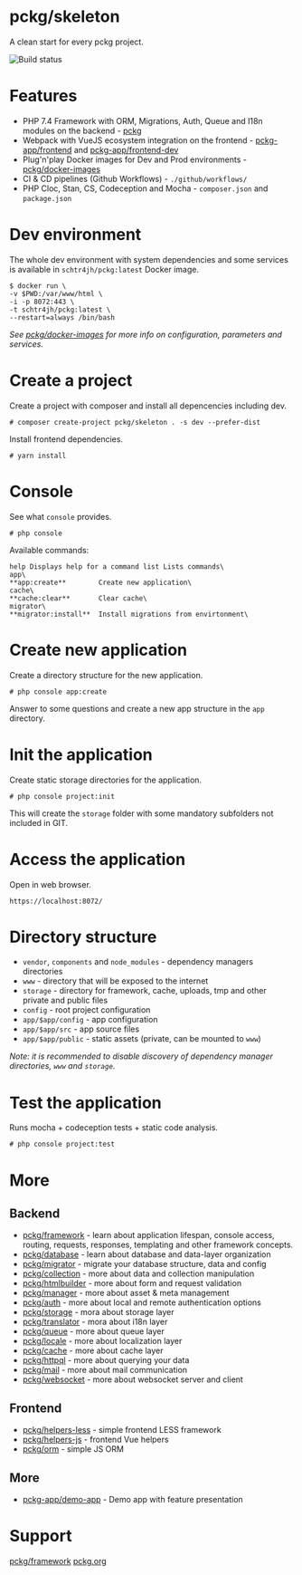 # pckg/skeleton

A clean start for every pckg project.

![Build status](https://github.com/pckg/skeleton/workflows/Pckg%20Skeleton%20CI/badge.svg)

# Features

- PHP 7.4 Framework with ORM, Migrations, Auth, Queue and I18n modules on the backend - [pckg](https://github.com/pckg)
- Webpack with VueJS ecosystem integration on the frontend - [pckg-app/frontend](https://github.com/pckg-app/frontend)
  and [pckg-app/frontend-dev](https://github.com/pckg-app/frontend-dev)
- Plug'n'play Docker images for Dev and Prod environments - [pckg/docker-images](https://github.com/pckg/docker-images)
- CI & CD pipelines (Github Workflows) - `./github/workflows/`
- PHP Cloc, Stan, CS, Codeception and Mocha - `composer.json` and `package.json`

# Dev environment

The whole dev environment with system dependencies and some services is available in `schtr4jh/pckg:latest` Docker
image.

```
$ docker run \
-v $PWD:/var/www/html \
-i -p 8072:443 \
-t schtr4jh/pckg:latest \
--restart=always /bin/bash
```

_See [pckg/docker-images](https://github.com/pckg/docker-images) for more info on configuration, parameters and
services._

# Create a project

Create a project with composer and install all depencencies including dev.

`# composer create-project pckg/skeleton . -s dev --prefer-dist`

Install frontend dependencies.

`# yarn install`

# Console

See what `console` provides.

`# php console`

Available commands:

```
help Displays help for a command list Lists commands\
app\
**app:create**        Create new application\
cache\
**cache:clear**       Clear cache\
migrator\
**migrator:install**  Install migrations from envirtonment\
```

# Create new application

Create a directory structure for the new application.

`# php console app:create`

Answer to some questions and create a new app structure in the `app` directory.

# Init the application

Create static storage directories for the application.

`# php console project:init`

This will create the `storage` folder with some mandatory subfolders not included in GIT.

# Access the application

Open in web browser.

`https://localhost:8072/`

# Directory structure
- `vendor`, `components` and `node_modules` - dependency managers directories
- `www` - directory that will be exposed to the internet
- `storage` - directory for framework, cache, uploads, tmp and other private and public files
- `config` - root project configuration
- `app/$app/config` - app configuration
- `app/$app/src` - app source files
- `app/$app/public` - static assets (private, can be mounted to `www`)

_Note: it is recommended to disable discovery of dependency manager directories, `www` and `storage`._

# Test the application

Runs mocha + codeception tests + static code analysis.

`# php console project:test`

# More

## Backend

- [pckg/framework](https://github.com/pckg/framework) - learn about application lifespan, console access, routing,
  requests, responses, templating and other framework concepts.
- [pckg/database](https://github.com/pckg/database) - learn about database and data-layer organization
- [pckg/migrator](https://github.com/pckg/migrator) - migrate your database structure, data and config
- [pckg/collection](https://github.com/pckg/collection) - more about data and collection manipulation
- [pckg/htmlbuilder](https://github.com/pckg/htmlbuilder) - more about form and request validation
- [pckg/manager](https://github.com/pckg/manager) - more about asset & meta management
- [pckg/auth](https://github.com/pckg/auth) - more about local and remote authentication options
- [pckg/storage](https://github.com/pckg/storage) - mora about storage layer
- [pckg/translator](https://github.com/pckg/translator) - mora about i18n layer
- [pckg/queue](https://github.com/pckg/queue) - more about queue layer
- [pckg/locale](https://github.com/pckg/locale) - more about localization layer
- [pckg/cache](https://github.com/pckg/cache) - more about cache layer
- [pckg/httpql](https://github.com/pckg/httpql) - more about querying your data
- [pckg/mail](https://github.com/pckg/mail) - more about mail communication
- [pckg/websocket](https://github.com/pckg/websocket) - more about websocket server and client

## Frontend

- [pckg/helpers-less](https://github.com/pckg/helpers-less) - simple frontend LESS framework
- [pckg/helpers-js](https://github.com/pckg/helpers-js) - frontend Vue helpers
- [pckg/orm](https://github.com/pckg/orm) - simple JS ORM

## More
- [pckg-app/demo-app](https://github.com/pckg-app/demo-app) - Demo app with feature presentation

# Support

[pckg/framework](https://github.com/pckg/framework)
[pckg.org](https://pckg.org)

